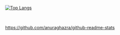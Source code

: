 <br/>[![Top Langs](https://github-readme-stats.vercel.app/api/top-langs/?username=dmica&layout=compact&count_private=true&theme=shades-of-purple)](https://github.com/dmica/github-readme-stats)

<br/><br/>https://github.com/anuraghazra/github-readme-stats


<!--
**dmica/dmica** is a ✨ _special_ ✨ repository because its `README.md` (this file) appears on your GitHub profile.

Here are some ideas to get you started:

- 🔭 I’m currently working on ...
- 🌱 I’m currently learning ...
- 👯 I’m looking to collaborate on ...
- 🤔 I’m looking for help with ...
- 💬 Ask me about ...
- 📫 How to reach me: ...
- 😄 Pronouns: ...
- ⚡ Fun fact: ...
-->
